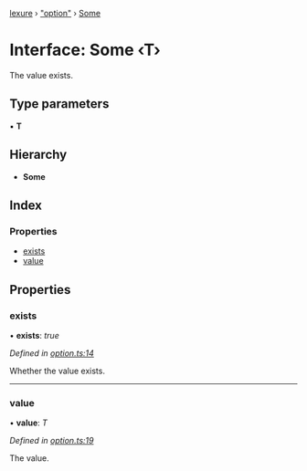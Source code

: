 [lexure](../README.md) › ["option"](../modules/_option_.md) › [Some](_option_.some.md)

# Interface: Some ‹**T**›

The value exists.

## Type parameters

▪ **T**

## Hierarchy

* **Some**

## Index

### Properties

* [exists](_option_.some.md#exists)
* [value](_option_.some.md#value)

## Properties

###  exists

• **exists**: *true*

*Defined in [option.ts:14](https://github.com/1Computer1/lexure/blob/abecae6/src/option.ts#L14)*

Whether the value exists.

___

###  value

• **value**: *T*

*Defined in [option.ts:19](https://github.com/1Computer1/lexure/blob/abecae6/src/option.ts#L19)*

The value.
